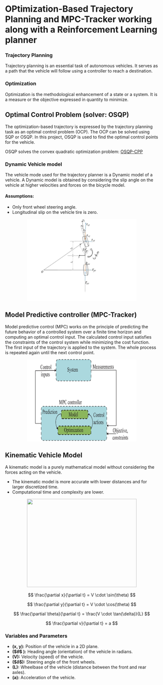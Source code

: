 # OPtimization-Based Trajectory Planning and MPC-Tracker working along with a Reinforcement Learning planner
### Trajectory Planning 
Trajectory planning is an essential task of autonomous vehicles. It serves as a path that the vehicle will follow using a controller to reach a destination.
### Optimization
Optimization is the methodological enhancement of a state or a system. It is a measure or the objective expressed in quantity to minimize.
## Optimal Control Problem (solver: OSQP)
The optimization-based trajectory is expressed by the trajectory planning task as an optimal control problem (OCP).
The OCP can be solved using SQP or OSQP. In this project, OSQP is used to find the optimal control points for the vehicle.

OSQP solves the convex quadratic optimization problem:  [OSQP-CPP](https://github.com/google/osqp-cpp)
### Dynamic Vehicle model
The vehicle mode used for the trajectory planner is a Dynamic model of a vehicle. A Dynamic model is obtained by considering the slip angle on the vehicle at higher velocities and forces on the bicycle model. 
#### Assumptions:
* Only front wheel steering angle.
* Longitudinal slip on the vehicle tire is zero.

<div align="center">
<img src="Images/Dznamic.jpg" width=360 height=270>
</div>

## Model Predictive controller (MPC-Tracker)
Model predictive control (MPC) works on the principle of predicting the future behavior of a controlled system over a finite time horizon and computing an optimal control input. The calculated control input satisfies the constraints of the control system while minimizing the cost function. 
The first input of the trajectory is applied to the system. The whole process is repeated again until the next control point.

<div align="center">
<img src="Images/MPC.jpg" width=360 height=270>
</div>

## Kinematic Vehicle Model
A kinematic model is a purely mathematical model without considering the forces acting on the vehicle. 
* The kinematic model is more accurate with lower distances and for larger discretized time.
* Computational time and complexity are lower.

<div align="center">
<img src="https://github.com/user-attachments/assets/2de6605e-24f0-4008-8fbc-350c66908934" width=360 height=290>
</div>

$$
\frac{\partial x}{\partial t} = V \cdot \sin(\theta)
$$

$$
\frac{\partial y}{\partial t} = V \cdot \cos(\theta)
$$

$$
\frac{\partial \theta}{\partial t} = \frac{V \cdot \tan(\delta)}{L}
$$

$$
\frac{\partial v}{\partial t} = a
$$


### Variables and Parameters

- **\(x, y\):** Position of the vehicle in a 2D plane.
- **\($$\theta\$$ ):** Heading angle (orientation) of the vehicle in radians.
- **\(V\):** Velocity (speed) of the vehicle.
- **\($$\delta\$$):** Steering angle of the front wheels.
- **\(L\):** Wheelbase of the vehicle (distance between the front and rear axles).
- **\(a\):** Acceleration of the vehicle.
